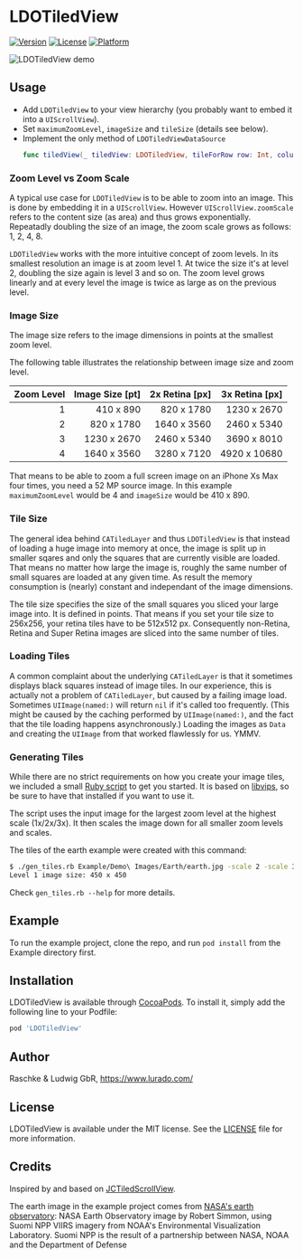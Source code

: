 # LDOTiledView

[![Version](https://img.shields.io/cocoapods/v/LDOTiledView.svg?style=flat)](https://cocoapods.org/pods/LDOTiledView)
[![License](https://img.shields.io/cocoapods/l/LDOTiledView.svg?style=flat)](https://cocoapods.org/pods/LDOTiledView)
[![Platform](https://img.shields.io/cocoapods/p/LDOTiledView.svg?style=flat)](https://cocoapods.org/pods/LDOTiledView)

![LDOTiledView demo](Screenshots/LDOTiledView.gif)

## Usage

- Add `LDOTiledView` to your view hierarchy (you probably want to embed it into a `UIScrollView`).
- Set `maximumZoomLevel`, `imageSize` and `tileSize` (details see below).
- Implement the only method of `LDOTiledViewDataSource`
  ```swift
  func tiledView(_ tiledView: LDOTiledView, tileForRow row: Int, column: Int, zoomLevel: Int) -> UIImage?
  ```

### Zoom Level vs Zoom Scale

A typical use case for `LDOTiledView` is to be able to zoom into an image. 
This is done by embedding it in a `UIScrollView`. 
However `UIScrollView.zoomScale` refers to the content size (as area) and thus grows exponentially.
Repeatadly doubling the size of an image, the zoom scale grows as follows: 1, 2, 4, 8.

`LDOTiledView` works with the more intuitive concept of zoom levels. 
In its smallest resolution an image is at zoom level 1. 
At twice the size it's at level 2, doubling the size again is level 3 and so on.
The zoom level grows linearly and at every level the image is twice as large as on the previous level.

### Image Size

The image size refers to the image dimensions in points at the smallest zoom level.

The following table illustrates the relationship between image size and zoom level.

| Zoom Level | Image Size [pt] | 2x Retina [px] | 3x Retina [px] |
|-----------:|----------------:|---------------:|---------------:|
|  1         | 410 x 890       | 820 x 1780     | 1230 x 2670    |
|  2         | 820 x 1780      | 1640 x 3560    | 2460 x 5340    |
|  3         | 1230 x 2670     | 2460 x 5340    | 3690 x 8010    |
|  4         | 1640 x 3560     | 3280 x 7120    | 4920 x 10680   |

That means to be able to zoom a full screen image on an iPhone Xs Max four times, you need a 52 MP source image.
In this example `maximumZoomLevel` would be 4 and `imageSize` would be 410 x 890.

### Tile Size

The general idea behind `CATiledLayer` and thus `LDOTiledView` is that instead of loading a huge image into memory at once, the image is split up in smaller sqares and only the squares that are currently visible are loaded.
That means no matter how large the image is, roughly the same number of small squares are loaded at any given time. As result the memory consumption is (nearly) constant and independant of the image dimensions.

The tile size specifies the size of the small squares you sliced your large image into. 
It is defined in points.
That means if you set your tile size to 256x256, your retina tiles have to be 512x512 px.
Consequently non-Retina, Retina and Super Retina images are sliced into the same number of tiles.

### Loading Tiles

A common complaint about the underlying `CATiledLayer` is that it sometimes displays black squares instead of image tiles.
In our experience, this is actually not a problem of `CATiledLayer`, but caused by a failing image load.
Sometimes `UIImage(named:)` will return `nil` if it's called too frequently. (This might be caused by the caching performed by `UIImage(named:)`, and the fact that the tile loading happens asynchronously.)
Loading the images as `Data` and creating the `UIImage` from that worked flawlessly for us. YMMV.

### Generating Tiles

While there are no strict requirements on how you create your image tiles, we included a small [Ruby script](gen_tiles.rb) to get you started.
It is based on [libvips](https://libvips.github.io/libvips/), so be sure to have that installed if you want to use it.

The script uses the input image for the largest zoom level at the highest scale (1x/2x/3x).
It then scales the image down for all smaller zoom levels and scales.

The tiles of the earth example were created with this command:

```bash
$ ./gen_tiles.rb Example/Demo\ Images/Earth/earth.jpg -scale 2 -scale 3 -levels 4
Level 1 image size: 450 x 450
```

Check `gen_tiles.rb --help` for more details.

## Example

To run the example project, clone the repo, and run `pod install` from the Example directory first.

## Installation

LDOTiledView is available through [CocoaPods](https://cocoapods.org). To install
it, simply add the following line to your Podfile:

```ruby
pod 'LDOTiledView'
```

## Author

Raschke & Ludwig GbR, https://www.lurado.com/

## License

LDOTiledView is available under the MIT license.
See the [LICENSE](LICENSE) file for more information.

## Credits

Inspired by and based on [JCTiledScrollView](https://github.com/jessedc/JCTiledScrollView).

The earth image in the example project comes from [NASA's earth observatory](https://earthobservatory.nasa.gov/images/84214/blue-marble-eastern-hemisphere): 
NASA Earth Observatory image by Robert Simmon, using Suomi NPP VIIRS imagery from NOAA's Environmental Visualization Laboratory. 
Suomi NPP is the result of a partnership between NASA, NOAA and the Department of Defense
